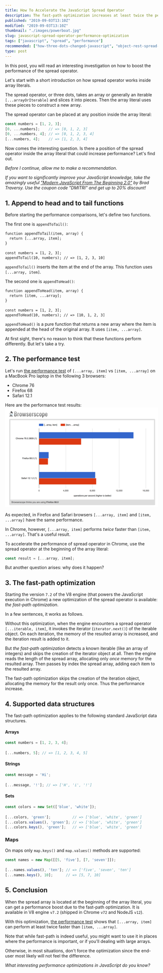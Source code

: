 ```yaml
---
title: How To Accelerate the JavaScript Spread Operator
description: The fast-path optimization increases at least twice the performance of JavaScript spread operator.  
published: "2019-09-03T13:10Z"
modified: "2019-09-03T13:10Z"
thumbnail: "./images/powerboat.jpg"
slug: javascript-spread-operator-performance-optimization
tags: ["javascript", "spread", "performance"]
recommended: ["how-three-dots-changed-javascript", "object-rest-spread-properties-javascript"]
type: post
---
```


In this post, you will read an interesting investigation on how to boost the performance of the spread operator.  

Let's start with a short introduction on how spread operator works inside array literals. 

The spread operator, or three dots, takes an array or generally an iterable `[...arrayOrIterable]` and slices it into pieces. Then the array literal uses these pieces to construct a new array.  

The spread operator can be placed at any position inside the array literal:

```javascript
const numbers = [1, 2, 3];
[0, ...numbers];    // => [0, 1, 2, 3]
[0, ...numbers, 4]; // => [0, 1, 2, 3, 4]
[...numbers, 4];    // => [1, 2, 3, 4]
```

Now comes the interesting question. Is there a position of the spread operator inside the array literal that could increase performance? Let's find out.  

*Before I continue, allow me to make a recommendation.* 

*If you want to significantly improve your JavaScript knowledge, take the  amazingly useful ["Modern JavaScript From The Beginning 2.0"](https://www.traversymedia.com/a/2147528886/FqXWyazh) by Brad Traversy. Use the coupon code "DMITRI" and get up to 20% discount!*

## 1. Append to head and to tail functions

Before starting the performance comparisons, let's define two functions.

The first one is `appendToTail()`:

```javascript{1}
function appendToTail(item, array) {
  return [...array, item];
}

const numbers = [1, 2, 3];
appendToTail(10, numbers); // => [1, 2, 3, 10]
```

`appendToTail()` inserts the item at the end of the array. This function uses  `[...array, item]`.

The second one is `appendToHead()`:  

```javascript{1}
function appendToHead(item, array) {
  return [item, ...array];
}

const numbers = [1, 2, 3];
appendToHead(10, numbers); // => [10, 1, 2, 3]
```

`appendToHead()` is a pure function that returns a new array where the item is appended at the head of the original array. It uses `[item, ...array]`.

At first sight, there's no reason to think that these functions perform differently. But let's take a try.

## 2. The performance test

Let's run [the performance test](https://jsperf.com/spread-operator-head-vs-tail/5) of `[...array, item]` vs `[item, ...array]` on a MacBook Pro laptop in the following 3 browsers: 

* Chrome 76
* Firefox 68 
* Safari 12.1

Here are the performance test results:  
![Spread operator performance check](./images/performance.png)

As expected, in Firefox and Safari browsers `[...array, item]` and `[item, ...array]` have the same performance.  

In Chrome, however, `[...array, item]` performs *twice* faster than `[item, ...array]`. That's a useful result.  

To accelerate the performance of spread operator in Chrome, use the spread operator at the beginning of the array literal:  

```javascript
const result = [...array, item];
```

But another question arises: why does it happen?  

## 3. The fast-path optimization

Starting the version `7.2` of the V8 engine (that powers the JavaScript execution in Chrome) a new optimization of the spread operator is available: *the fast-path optimization*.  

In a few sentences, it works as follows. 

Without this optimization, when the engine encounters a spread operator `[...iterable, item]`, it invokes the iterator (`iterator.next()`) of the iterable object. On each iteration, the memory of the resulted array is increased, and the iteration result is added to it.  

But *the fast-path optimization* detects a known iterable (like an array of integers) and skips the creation of the iterator object at all. Then the engine reads the length of the spread array, allocating only *once* memory for the resulted array. Then passes by index the spread array, adding each item to the resulted array.  

The fast-path optimization skips the creation of the iteration object, allocating the memory for the result only once. Thus the performance increase.  

## 4. Supported data structures

The fast-path optimization applies to the following standard JavaScript data structures.  

#### Arrays

```javascript
const numbers = [1, 2, 3, 4];

[...numbers, 5]; // => [1, 2, 3, 4, 5]
```

#### Strings

```javascript
const message = 'Hi';

[...message, '!']; // => ['H', 'i', '!']
```

#### Sets

```javascript
const colors = new Set(['blue', 'white']);

[...colors, 'green'];          // => ['blue', 'white', 'green']
[...colors.values(), 'green']; // => ['blue', 'white', 'green']
[...colors.keys(), 'green'];   // => ['blue', 'white', 'green']
```

### Maps

On maps only `map.keys()` and `map.values()` methods are supported:

```javascript
const names = new Map([[5, 'five'], [7, 'seven']]);

[...names.values(), 'ten']; // => ['five', 'seven', 'ten']
[...names.keys(), 10];      // => [5, 7, 10]
```

## 5. Conclusion

When the spread array is located at the beginning of the array literal, you can get a performance boost due to the fast-path optimization. It is available in V8 engine `v7.2` (shipped in Chrome `v72` and NodeJS `v12`).   

With this optimization, [the performance test](https://jsperf.com/spread-operator-head-vs-tail/5) shows that `[...array, item]` can perform at least twice faster than `[item, ...array]`.  

Note that while fast-path is indeed useful, you might want to use it in places where the performance is important, or if you'll dealing with large arrays. 

Otherwise, in most situations, don't force the optimization since the end-user most likely will not feel the difference.  

*What interesting performance optimizations in JavaScript do you know?*  